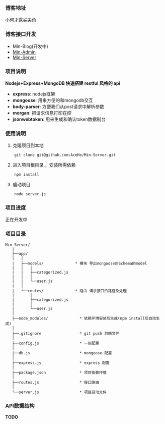 ### 博客地址
[小何才露尖尖角](https://www.hemin.vip)

### 博客接口开发
- Min-Blog(开发中)
- [Min-Admin](https://github.com/AceHe/Min-Admin)
- [Min-Server](https://github.com/AceHe/Min-Server)

### 项目说明
**Nodejs+Express+MongoDB 快速搭建 restful 风格的 api**

- **express**: nodejs框架
- **mongoose**: 用来方便的和mongodb交互
- **body-parser**: 方便我们从post请求中解析参数
- **morgan**: 把请求信息打印在控
- **jsonwebtoken**: 用来生成和确认token数据制台

### 使用说明
1. 克隆项目到本地
```
    git clone git@github.com:AceHe/Min-Server.git
```
2. 进入项目根目录,，安装所需依赖
```
    npm install
```
3. 启动项目
```
    node server.js
```

### 项目进度
正在开发中

### 项目目录
```
Min-Server/
   |
   ├──app/
   |   |
   |   ├──models/              * 模块 导出mongoose的Schema的model
   |   │   │      
   |   |   ├──categorized.js
   |   │   │
   |   |   └──user.js
   |   │
   |   └──routes/              * 路由 请求接口的路径及处理
   |       │      
   |       ├──categorized.js
   |       │
   |       └──user.js
   │
   ├──node_modules/              * 依赖环境安装后生成(npm install后自动生成)
   │
   ├──.gitignore 				 * git push 忽略文件
   │
   ├──config.js                  * 一些配置
   │
   ├──db.js                      * mongoose 配置
   │
   ├──express.js                 * express 配置
   │
   ├──package.json               * 项目依赖环境
   │
   ├──routes.js                  * 接口路由
   │
   └──server.js                  * 项目启动文件
```

### API数据结构
**TODO**